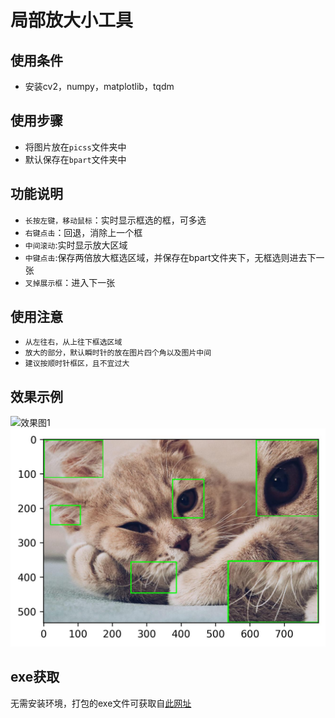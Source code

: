 # 局部放大小工具

## 使用条件
 - 安装cv2，numpy，matplotlib，tqdm


## 使用步骤
- 将图片放在`picss`文件夹中
- 默认保存在`bpart`文件夹中

## 功能说明
- `长按左键，移动鼠标`：实时显示框选的框，可多选
- `右键点击`：回退，消除上一个框
- `中间滚动`:实时显示放大区域
- `中键点击`:保存两倍放大框选区域，并保存在bpart文件夹下，无框选则进去下一张
- `叉掉展示框`：进入下一张  

## 使用注意
- `从左往右，从上往下框选区域`
- `放大的部分，默认瞬时针的放在图片四个角以及图片中间`
- `建议按顺时针框区，且不宜过大`

## 效果示例
![效果图1](./readmepic/example.gif)
![效果图2](./readmepic/2.jpeg)
## exe获取
无需安装环境，打包的exe文件可获取自[此网址](https://pan.baidu.com/s/1vI-93bnAx4FTtlpJqKQnuQ?pwd=618a)

